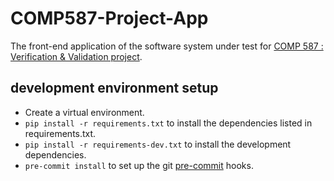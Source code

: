 # COMP587-Project-App
The front-end application of the software system under test for [COMP 587 : Verification &amp; Validation project](https://github.com/chizuo/COMP587-Project).

## development environment setup

* Create a virtual environment.
* `pip install -r requirements.txt` to install the dependencies listed in requirements.txt.
* `pip install -r requirements-dev.txt` to install the development dependencies.
* `pre-commit install` to set up the git [pre-commit](https://pre-commit.com/) hooks.
